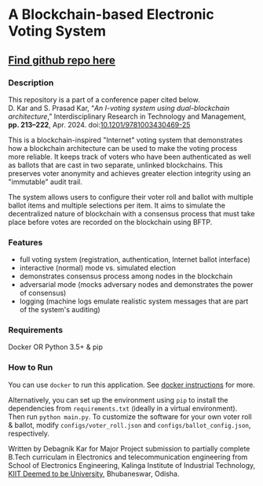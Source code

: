 # A Blockchain-based Electronic Voting System

## [Find github repo here](https://github.com/Debagnik/voting_on_Blockchain)

### Description
This repository is a part of a conference paper cited below.    
D. Kar and S. Prasad Kar, “_An I-voting system using dual-blockchain architecture_,” Interdisciplinary Research in Technology and Management, **pp. 213–222**, Apr. 2024. doi:[10.1201/9781003430469-25](https://doi.org/10.1201/9781003430469-25) 

This is a blockchain-inspired "Internet" voting system that demonstrates how a blockchain architecture can be used to make the voting process more reliable. It keeps track of voters who have been authenticated as well as ballots that are cast in two separate, unlinked blockchains. This preserves voter anonymity and achieves greater election integrity using an "immutable" audit trail. 

The system allows users to configure their voter roll and ballot with multiple ballot items and multiple selections per item. It aims to simulate the decentralized nature of blockchain with a consensus process that must take place before votes are recorded on the blockchain using BFTP.

### Features
- full voting system (registration, authentication, Internet ballot interface)
- interactive (normal) mode vs. simulated election
- demonstrates consensus process among nodes in the blockchain
- adversarial mode (mocks adversary nodes and demonstrates the power of consensus)
- logging (machine logs emulate realistic system messages that are part of the system's auditing)

### Requirements
Docker OR Python 3.5+ & pip

### How to Run
You can use `docker` to run this application. See [docker instructions](https://github.com/Debagnik/voting_on_Blockchain/blob/master/README.Docker.md) for more.

Alternatively, you can set up the environment using `pip` to install the dependencies from `requirements.txt` (ideally in a virtual environment).
Then run `python main.py`. To customize the software for your own voter roll & ballot, modify `configs/voter_roll.json` and `configs/ballot_config.json`, respectively.

Written by Debagnik Kar for Major Project submission to partially complete B.Tech curriculam in Electronics and telecommunication engineering from School of Electronics Engineering, Kalinga Institute of Industrial Technology, [KIIT Deemed to be University](https://electronics.kiit.ac.in/), Bhubaneswar, Odisha.
